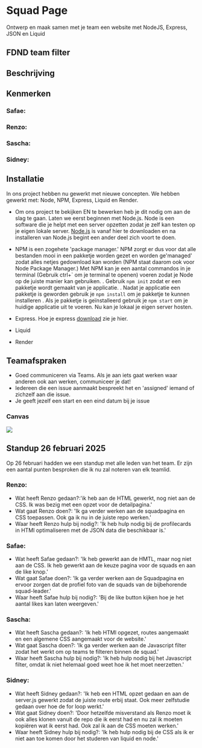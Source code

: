 # Squad Page
Ontwerp en maak samen met je team een website met NodeJS, Express, JSON en Liquid

## FDND team filter

## Beschrijving

## Kenmerken

  ### Safae:

  ### Renzo:

  ### Sascha:

  ### Sidney:

## Installatie
In ons project hebben nu gewerkt met nieuwe concepten. We hebben gewerkt met: Node, NPM, Express, Liquid en Render.

- Om ons project te bekijken EN te bewerken heb je dit nodig om aan de slag te gaan. Laten we eerst beginnen met Node.js. Node is een software die je helpt met een server opzetten zodat je zelf kan testen op je eigen lokale server. <a href="https://nodejs.org/en">Node.js</a> is vanaf hier te downloaden en na installeren van Node.js begint een ander deel zich voort te doen.

- NPM is een zogehete 'package manager.' NPM zorgt er dus voor dat alle bestanden mooi in een pakketje worden gezet en worden ge'managed' zodat alles netjes gedownload kan worden (NPM staat daarom ook voor Node Package Manager.) Met NPM kan je een aantal commandos in je terminal (Gebruik ctrl+` om je terminal te openen) voeren zodat je Node op de juiste manier kan gebruiken. 
 . Gebruik <code>npm init</code> zodat er een pakketje wordt gemaakt van je applicatie.
 . Nadat je applicatie een pakketje is geworden gebruik je <code>npm install</code> om je pakketje te kunnen installeren
 . Als je pakketje is geïnstalleerd gebruik je <code>npm start</code> om je huidige applicatie uit te voeren. Nu kan je lokaal je eigen server hosten.
- Express. Hoe je express <a href="https://expressjs.com/en/starter/installing.html">download</a> zie je hier.  

- Liquid

- Render


## Teamafspraken
- Goed communiceren via Teams. Als je aan iets gaat werken waar anderen ook aan werken, communiceer je dat!
- Iedereen die een issue aanmaakt bespreekt het en 'assigned' iemand of zichzelf aan die issue.
- Je geeft jezelf een start en een eind datum bij je issue

### Canvas
<img src="https://github.com/user-attachments/assets/f9d3510d-0879-4f83-b3ae-81f553a6bc98">


## Standup 26 februari 2025
Op 26 februari hadden we een standup met alle leden van het team. Er zijn een aantal punten besproken die ik nu zal noteren van elk teamlid.

### Renzo: 
- Wat heeft Renzo gedaan?:'ik heb aan de HTML gewerkt, nog niet aan de CSS. Ik was bezig met een opzet voor de detailpagina.' 
- Wat gaat Renzo doen?: 'Ik ga verder werken aan de squadpagina en CSS toepassen. Ook ga ik nu in de juiste repo werken.' 
- Waar heeft Renzo hulp bij nodig?: 'Ik heb hulp nodig bij de profilecards in HTMl optimaliseren met de JSON data die beschikbaar is.' 

### Safae:
- Wat heeft Safae gedaan?: 'Ik heb gewerkt aan de HMTL, maar nog niet aan de CSS. Ik heb gewerkt aan de keuze pagina voor de squads en aan de like knop.' 
- Wat gaat Safae doen?: 'Ik ga verder werken aan de Squadpagina en ervoor zorgen dat de profiel foto van de squads van de bijbehorende squad-leader.'
- Waar heeft Safae hulp bij nodig?: 'Bij de like button kijken hoe je het aantal likes kan laten weergeven.'

### Sascha:
- Wat heeft Sascha gedaan?: 'Ik heb HTMl opgezet, routes aangemaakt en een algemene CSS aangemaakt voor de website.'
- Wat gaat Sascha doen?: 'Ik ga verder werken aan de Javascript filter zodat het werkt om op teams te filteren binnen de squad.'
- Waar heeft Sascha hulp bij nodig?: 'Ik heb hulp nodig bij het Javascript filter, omdat ik niet helemaal goed weet hoe ik het moet neerzetten.' 

### Sidney:
- Wat heeft Sidney gedaan?: 'Ik heb een HTML opzet gedaan en aan de server.js gewerkt zodat de juiste route erbij staat. Ook meer zelfstudie gedaan over hoe de for loop werkt.'
- Wat gaat Sidney doen?: 'Door hetzelfde misverstand als Renzo moet ik ook alles klonen vanuit de repo die ik eerst had en nu zal ik moeten kopiëren wat ik eerst had. Ook zal ik aan de CSS moeten werken.'
- Waar heeft Sidney hulp bij nodig?: 'Ik heb hulp nodig bij de CSS als ik er niet aan toe komen door het studeren van liquid en node.'

